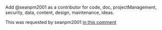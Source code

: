 Add @seanpm2001 as a contributor for code, doc, projectManagement, security, data, content, design, maintenance, ideas.

This was requested by seanpm2001 [in this comment](https://github.com/seanpm2001/SeansLifeArchive_Images_TinyTower/issues/17#issuecomment-1002823500)
